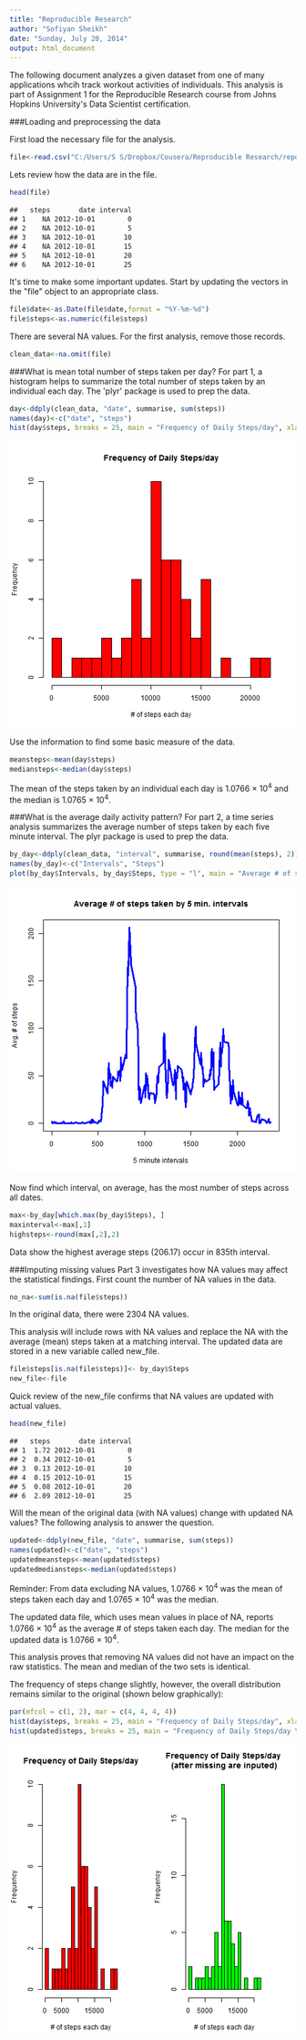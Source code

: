 ```yaml
---
title: "Reproducible Research"
author: "Sofiyan Sheikh"
date: "Sunday, July 20, 2014"
output: html_document
---
```


The following document analyzes a given dataset from one of many applications whcih track workout activities of individuals. This analysis is part of Assignment 1 for the Reproducible Research course from Johns Hopkins University's Data Scientist certification.

###Loading and preprocessing the data

First load the necessary file for the analysis.

```r
file<-read.csv("C:/Users/S S/Dropbox/Cousera/Reproducible Research/repdata-data-activity/activity.csv", header = T)
```

Lets review how the data are in the file.

```r
head(file)
```

```
##   steps       date interval
## 1    NA 2012-10-01        0
## 2    NA 2012-10-01        5
## 3    NA 2012-10-01       10
## 4    NA 2012-10-01       15
## 5    NA 2012-10-01       20
## 6    NA 2012-10-01       25
```
It's time to make some important updates. Start by updating the vectors in the "file" object to an appropriate class.

```r
file$date<-as.Date(file$date,format = "%Y-%m-%d")
file$steps<-as.numeric(file$steps)
```
There are several NA values. For the first analysis, remove those records.

```r
clean_data<-na.omit(file)
```
###What is mean total number of steps taken per day?
For part 1, a histogram helps to summarize the total number of steps taken by an individual each day. The 'plyr' package is used to prep the data.


```r
day<-ddply(clean_data, "date", summarise, sum(steps))
names(day)<-c("date", "steps")
hist(day$steps, breaks = 25, main = "Frequency of Daily Steps/day", xlab = "# of steps each day", col = 'red')
```

![plot of chunk unnamed-chunk-6](figure/unnamed-chunk-6.png) 



Use the information to find some basic measure of the data.


```r
meansteps<-mean(day$steps)
mediansteps<-median(day$steps)
```
The mean of the steps taken by an individual each day is 1.0766 &times; 10<sup>4</sup> and the median is 1.0765 &times; 10<sup>4</sup>.

###What is the average daily activity pattern?
For part 2, a time series analysis summarizes the average number of steps taken by each five minute interval. The plyr package is used to prep the data.


```r
by_day<-ddply(clean_data, "interval", summarise, round(mean(steps), 2))
names(by_day)<-c("Intervals", "Steps")
plot(by_day$Intervals, by_day$Steps, type = "l", main = "Average # of steps taken by 5 min. intervals", xlab = "5 minute intervals" , ylab = "Avg. # of steps", col = 'blue', lwd = 3)
```

![plot of chunk unnamed-chunk-8](figure/unnamed-chunk-8.png) 



Now find which interval, on average, has the most number of steps across all dates.

```r
max<-by_day[which.max(by_day$Steps), ]
maxinterval<-max[,1]
highsteps<-round(max[,2],2)
```

Data show the highest average steps (206.17) occur in 835th interval.

###Imputing missing values
Part 3 investigates how NA values may affect the statistical findings. First count the number of NA values in the data.

```r
no_na<-sum(is.na(file$steps))
```

In the original data, there were 2304 NA values. 

This analysis will include rows with NA values and replace the NA with the average (mean) steps taken at a matching interval. The updated data are stored in a new variable called new_file.

```r
file$steps[is.na(file$steps)]<- by_day$Steps
new_file<-file
```
Quick review of the new_file confirms that NA values are updated with actual values.

```r
head(new_file)
```

```
##   steps       date interval
## 1  1.72 2012-10-01        0
## 2  0.34 2012-10-01        5
## 3  0.13 2012-10-01       10
## 4  0.15 2012-10-01       15
## 5  0.08 2012-10-01       20
## 6  2.09 2012-10-01       25
```
Will the mean of the original data (with NA values) change with updated NA values? The following analysis to answer the question.

```r
updated<-ddply(new_file, "date", summarise, sum(steps))
names(updated)<-c("date", "steps")
updatedmeansteps<-mean(updated$steps)
updatedmediansteps<-median(updated$steps)
```

Reminder:  From data excluding NA values, 1.0766 &times; 10<sup>4</sup> was the mean of steps taken each day and 1.0765 &times; 10<sup>4</sup> was the median.

The updated data file, which uses mean values in place of NA, reports 1.0766 &times; 10<sup>4</sup> as the average # of steps taken each day. The median for the updated data is 1.0766 &times; 10<sup>4</sup>.

This analysis proves that removing NA values did not have an impact on the raw statistics. The mean and median of the two sets is identical. 

The frequency of steps change slightly, however, the overall distribution remains similar to the original (shown below graphically):


```r
par(mfcol = c(1, 2), mar = c(4, 4, 4, 4))
hist(day$steps, breaks = 25, main = "Frequency of Daily Steps/day", xlab = "# of steps each day", col = 'red')
hist(updated$steps, breaks = 25, main = "Frequency of Daily Steps/day \n(after missing are inputed)", xlab = "# of steps each day", col = 'Green')
```

![plot of chunk unnamed-chunk-14](figure/unnamed-chunk-14.png) 


